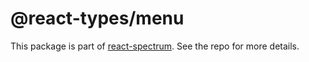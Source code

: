 # @react-types/menu

This package is part of [react-spectrum](https://github.com/adobe/react-spectrum). See the repo for more details.
